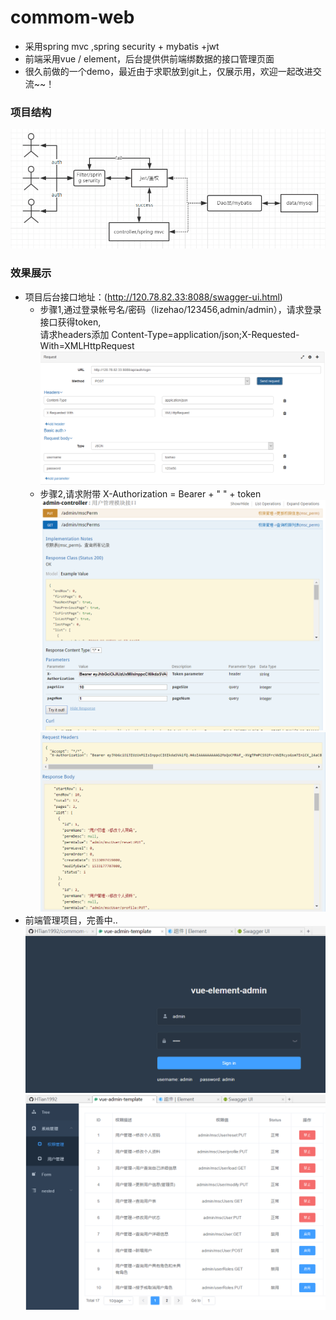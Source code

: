 # commom-web
 * 采用spring mvc ,spring security + mybatis +jwt
 * 前端采用vue / element，后台提供供前端绑数据的接口管理页面
 * 很久前做的一个demo，最近由于求职放到git上，仅展示用，欢迎一起改进交流~~！
### 项目结构
 ![图片](https://raw.githubusercontent.com/HTian1992/commom-web/master/doc/A001.png)
  
### 效果展示
  * 项目后台接口地址：(http://120.78.82.33:8088/swagger-ui.html)
    * 步骤1,通过登录帐号名/密码（lizehao/123456,admin/admin），请求登录接口获得token,
     <Br/>  请求headers添加 Content-Type=application/json;X-Requested-With=XMLHttpRequest
    ![示例](https://raw.githubusercontent.com/HTian1992/commom-web/master/doc/B001.png)
    * 步骤2,请求附带 X-Authorization = Bearer + " " + token
    ![示例](https://raw.githubusercontent.com/HTian1992/commom-web/master/doc/B002.png)
    ![示例](https://raw.githubusercontent.com/HTian1992/commom-web/master/doc/B003.png)
  * 前端管理项目，完善中..
   ![示例](https://raw.githubusercontent.com/HTian1992/commom-vue/master/doc/O002.png)
   ![示例](https://raw.githubusercontent.com/HTian1992/commom-vue/master/doc/O001.png)



  